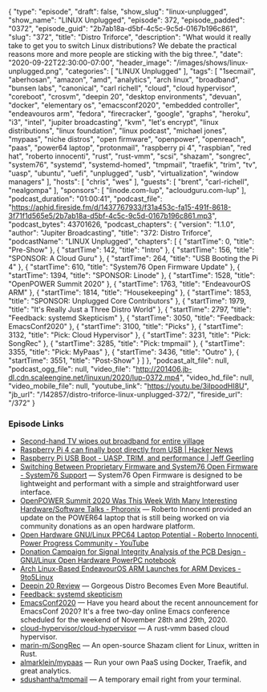{
  "type": "episode",
  "draft": false,
  "show_slug": "linux-unplugged",
  "show_name": "LINUX Unplugged",
  "episode": 372,
  "episode_padded": "0372",
  "episode_guid": "2b7ab18a-d5bf-4c5c-9c5d-0167b196c861",
  "slug": "372",
  "title": "Distro Triforce",
  "description": "What would it really take to get you to switch Linux distributions? We debate the practical reasons more and more people are sticking with the big three.",
  "date": "2020-09-22T22:30:00-07:00",
  "header_image": "/images/shows/linux-unplugged.png",
  "categories": [
    "LINUX Unplugged"
  ],
  "tags": [
    "1secmail",
    "aberhosan",
    "amazon",
    "amd",
    "analytics",
    "arch linux",
    "broadband",
    "bunsen labs",
    "canonical",
    "carl richell",
    "cloud",
    "cloud hypervisor",
    "coreboot",
    "crosvm",
    "deepin 20",
    "desktop environments",
    "devuan",
    "docker",
    "elementary os",
    "emacsconf2020",
    "embedded controller",
    "endeavouros arm",
    "fedora",
    "firecracker",
    "google",
    "graphs",
    "heroku",
    "i3",
    "intel",
    "jupiter broadcasting",
    "kvm",
    "let's encrypt",
    "linux distributions",
    "linux foundation",
    "linux podcast",
    "michael jones",
    "mypaas",
    "niche distros",
    "open firmware",
    "openpower",
    "openreach",
    "paas",
    "power64 laptop",
    "protonmail",
    "raspberry pi 4",
    "raspbian",
    "red hat",
    "roberto innocenti",
    "rust",
    "rust-vmm",
    "scsi",
    "shazam",
    "songrec",
    "system76",
    "systemd",
    "systemd-homed",
    "tmpmail",
    "traefik",
    "trim",
    "tv",
    "uasp",
    "ubuntu",
    "uefi",
    "unplugged",
    "usb",
    "virtualization",
    "window managers"
  ],
  "hosts": [
    "chris",
    "wes"
  ],
  "guests": [
    "brent",
    "carl-richell",
    "nealgompa"
  ],
  "sponsors": [
    "linode.com-lup",
    "acloudguru.com-lup"
  ],
  "podcast_duration": "01:00:41",
  "podcast_file": "https://aphid.fireside.fm/d/1437767933/f31a453c-fa15-491f-8618-3f71f1d565e5/2b7ab18a-d5bf-4c5c-9c5d-0167b196c861.mp3",
  "podcast_bytes": 43701626,
  "podcast_chapters": {
    "version": "1.1.0",
    "author": "Jupiter Broadcasting",
    "title": "372: Distro Triforce",
    "podcastName": "LINUX Unplugged",
    "chapters": [
      {
        "startTime": 0,
        "title": "Pre-Show"
      },
      {
        "startTime": 142,
        "title": "Intro"
      },
      {
        "startTime": 156,
        "title": "SPONSOR: A Cloud Guru"
      },
      {
        "startTime": 264,
        "title": "USB Booting the Pi 4"
      },
      {
        "startTime": 610,
        "title": "System76 Open Firmware Update"
      },
      {
        "startTime": 1394,
        "title": "SPONSOR: Linode"
      },
      {
        "startTime": 1528,
        "title": "OpenPOWER Summit 2020"
      },
      {
        "startTime": 1763,
        "title": "EndeavourOS ARM"
      },
      {
        "startTime": 1814,
        "title": "Housekeeping"
      },
      {
        "startTime": 1853,
        "title": "SPONSOR: Unplugged Core Contributors"
      },
      {
        "startTime": 1979,
        "title": "It's Really Just a Three Distro World"
      },
      {
        "startTime": 2797,
        "title": "Feedback: systemd Skepticism"
      },
      {
        "startTime": 3050,
        "title": "Feedback: EmacsConf2020"
      },
      {
        "startTime": 3100,
        "title": "Picks"
      },
      {
        "startTime": 3132,
        "title": "Pick: Cloud Hypervisor"
      },
      {
        "startTime": 3231,
        "title": "Pick: SongRec"
      },
      {
        "startTime": 3285,
        "title": "Pick: tmpmail"
      },
      {
        "startTime": 3355,
        "title": "Pick: MyPaas"
      },
      {
        "startTime": 3436,
        "title": "Outro"
      },
      {
        "startTime": 3551,
        "title": "Post-Show"
      }
    ]
  },
  "podcast_alt_file": null,
  "podcast_ogg_file": null,
  "video_file": "http://201406.jb-dl.cdn.scaleengine.net/linuxun/2020/lup-0372.mp4",
  "video_hd_file": null,
  "video_mobile_file": null,
  "youtube_link": "https://youtu.be/3iIpoodHI8U",
  "jb_url": "/142857/distro-triforce-linux-unplugged-372/",
  "fireside_url": "/372"
}


### Episode Links

  * [Second-hand TV wipes out broadband for entire village](https://www.openreach.com/news/second-hand-tv-wipes-out-broadband-for-entire-village/ "Second-hand TV wipes out broadband for entire village")
  * [Raspberry Pi 4 can finally boot directly from USB | Hacker News](https://news.ycombinator.com/item?id=24520397 "Raspberry Pi 4 can finally boot directly from USB | Hacker News")
  * [Raspberry Pi USB Boot - UASP, TRIM, and performance | Jeff Geerling](https://www.jeffgeerling.com/blog/2020/raspberry-pi-usb-boot-uasp-trim-and-performance "Raspberry Pi USB Boot - UASP, TRIM, and performance | Jeff Geerling")
  * [Switching Between Proprietary Firmware and System76 Open Firmware - System76 Support](https://support.system76.com/articles/transition-firmware/ "Switching Between Proprietary Firmware and System76 Open Firmware - System76 Support") — System76 Open Firmware is designed to be lightweight and performant with a simple and straightforward user interface. 
  * [OpenPOWER Summit 2020 Was This Week With Many Interesting Hardware/Software Talks - Phoronix](https://www.phoronix.com/scan.php?page=news_item&px=OpenPOWER-Summit-2020 "OpenPOWER Summit 2020 Was This Week With Many Interesting Hardware/Software Talks - Phoronix") — Roberto Innocenti provided an update on the POWER64 laptop that is still being worked on via community donations as an open hardware platform.
  * [Open Hardware GNU/Linux PPC64 Laptop Potential - Roberto Innocenti, Power Progress Community - YouTube](https://www.youtube.com/watch?v=OvExq7u7BMk "Open Hardware GNU/Linux PPC64 Laptop Potential - Roberto Innocenti, Power Progress Community - YouTube")
  * [Donation Campaign for Signal Integrity Analysis of the PCB Design - GNU/Linux Open Hardware PowerPC notebook](https://www.powerpc-notebook.org/campaigns/donation-campaign-for-signal-integrity-analysis-of-the-pcb-design/ "Donation Campaign for Signal Integrity Analysis of the PCB Design - GNU/Linux Open Hardware PowerPC notebook")
  * [Arch Linux-Based EndeavourOS ARM Launches for ARM Devices - 9to5Linux](https://9to5linux.com/arch-linux-based-endeavouros-arm-launches-for-arm-devices "Arch Linux-Based EndeavourOS ARM Launches for ARM Devices - 9to5Linux")
  * [Deepin 20 Review](https://itsfoss.com/deepin-20-review/ "Deepin 20 Review") — Gorgeous Distro Becomes Even More Beautiful.
  * [Feedback: systemd skepticism](https://slexy.org/view/s20lMxbPhE "Feedback: systemd skepticism")
  * [EmacsConf2020](https://slexy.org/view/s2zV618Go5 "EmacsConf2020") — Have you heard about the recent announcement for EmacsConf 2020? It's a free two-day online Emacs conference scheduled for the weekend of November 28th and 29th, 2020.
  * [cloud-hypervisor/cloud-hypervisor](https://github.com/cloud-hypervisor/cloud-hypervisor "cloud-hypervisor/cloud-hypervisor") — A rust-vmm based cloud hypervisor.
  * [marin-m/SongRec](https://github.com/marin-m/SongRec "marin-m/SongRec") — An open-source Shazam client for Linux, written in Rust. 
  * [almarklein/mypaas](https://github.com/almarklein/mypaas "almarklein/mypaas") — Run your own PaaS using Docker, Traefik, and great analytics. 
  * [sdushantha/tmpmail](https://github.com/sdushantha/tmpmail "sdushantha/tmpmail") — A temporary email right from your terminal.


